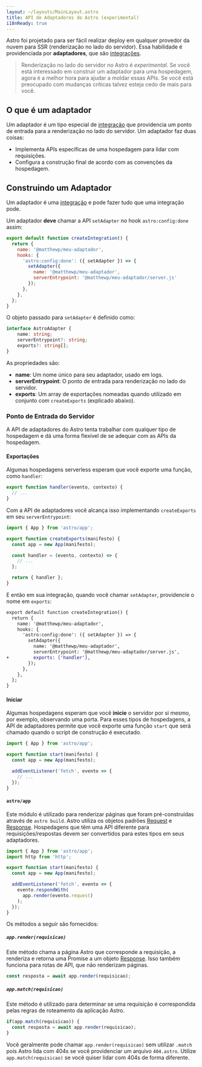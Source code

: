 ```yaml
---
layout: ~/layouts/MainLayout.astro
title: API de Adaptadores do Astro (experimental)
i18nReady: true
---
```


Astro foi projetado para ser fácil realizar deploy em qualquer provedor da nuvem para SSR (renderização no lado do servidor). Essa habilidade é providenciada por __adaptadores__, que são [integrações](/pt-BR/reference/integrations-reference/).

> Renderização no lado do servidor no Astro é *experimental*. Se você está interessado em construir um adaptador para uma hospedagem, agora é a melhor hora para ajudar a moldar essas APIs. Se você está preocupado com mudanças críticas talvez esteja cedo de mais para você.

## O que é um adaptador

Um adaptador é um tipo especial de [integração](/pt-BR/reference/integrations-reference/) que providencia um ponto de entrada para a renderização no lado do servidor. Um adaptador faz duas coisas:

- Implementa APIs específicas de uma hospedagem para lidar com requisições.
- Configura a construção final de acordo com as convenções da hospedagem.

## Construindo um Adaptador

Um adaptador é uma [integração](/pt-BR/reference/integrations-reference/) e pode fazer tudo que uma integração pode.

Um adaptador __deve__ chamar a API `setAdapter` no hook `astro:config:done` assim:

```js
export default function createIntegration() {
  return {
    name: '@matthewp/meu-adaptador',
    hooks: {
      'astro:config:done': ({ setAdapter }) => {
        setAdapter({
          name: '@matthewp/meu-adaptador',
          serverEntrypoint: '@matthewp/meu-adaptador/server.js'
        });
      },
    },
  };
}
```

O objeto passado para `setAdapter` é definido como:

```ts
interface AstroAdapter {
	name: string;
	serverEntrypoint?: string;
	exports?: string[];
}
```

As propriedades são:

* __name__: Um nome único para seu adaptador, usado em logs.
* __serverEntrypoint__: O ponto de entrada para renderização no lado do servidor.
* __exports__: Um array de exportações nomeadas quando utilizado em conjunto com `createExports` (explicado abaixo).

### Ponto de Entrada do Servidor

A API de adaptadores do Astro tenta trabalhar com qualquer tipo de hospedagem e dá uma forma flexível de se adequar com as APIs da hospedagem.

#### Exportações

Algumas hospedagens serverless esperam que você exporte uma função, como `handler`:

```js
export function handler(evento, contexto) {
  // ...
}
```

Com a API de adaptadores você alcança isso implementando `createExports` em seu `serverEntrypoint`:

```js
import { App } from 'astro/app';

export function createExports(manifesto) {
  const app = new App(manifesto);

  const handler = (evento, contexto) => {
    // ...
  };

  return { handler };
}
```

E então em sua integração, quando você chamar `setAdapter`, providencie o nome em `exports`:

```diff
export default function createIntegration() {
  return {
    name: '@matthewp/meu-adaptador',
    hooks: {
      'astro:config:done': ({ setAdapter }) => {
        setAdapter({
          name: '@matthewp/meu-adaptador',
          serverEntrypoint: '@matthewp/meu-adaptador/server.js',
+         exports: ['handler'],
        });
      },
    },
  };
}
```

#### Iniciar

Algumas hospedagens esperam que você **inicie** o servidor por si mesmo, por exemplo, observando uma porta. Para esses tipos de hospedagens, a API de adaptadores permite que você exporte uma função `start` que será chamado quando o script de construção é executado.

```js
import { App } from 'astro/app';

export function start(manifesto) {
  const app = new App(manifesto);

  addEventListener('fetch', evento => {
    // ...
  });
}
```

#### `astro/app`

Este módulo é utilizado para renderizar páginas que foram pré-construídas através de `astro build`. Astro utiliza os objetos padrões [Request](https://developer.mozilla.org/pt-BR/docs/Web/API/Request) e [Response](https://developer.mozilla.org/pt-BR/docs/Web/API/Response). Hospedagens que têm uma API diferente para requisições/respostas devem ser convertidos para estes tipos em seus adaptadores.

```js
import { App } from 'astro/app';
import http from 'http';

export function start(manifesto) {
  const app = new App(manifesto);

  addEventListener('fetch', evento => {
    evento.respondWith(
      app.render(evento.request)
    );
  });
}
```

Os métodos a seguir são fornecidos:

##### `app.render(requisicao)`

Este método chama a página Astro que corresponde a requisição, a renderiza e retorna uma Promise a um objeto [Response](https://developer.mozilla.org/pt-BR/docs/Web/API/Response). Isso também funciona para rotas de API, que não renderizam páginas.

```js
const resposta = await app.render(requisicao);
```

##### `app.match(requisicao)`

Este método é utilizado para determinar se uma requisição é correspondida pelas regras de roteamento da aplicação Astro.

```js
if(app.match(requisicao)) {
  const resposta = await app.render(requisicao);
}
```

Você geralmente pode  chamar `app.render(requisicao)` sem utilizar `.match` pois Astro lida com 404s se você providenciar um arquivo `404.astro`. Utilize `app.match(requisicao)` se você quiser lidar com 404s de forma diferente.